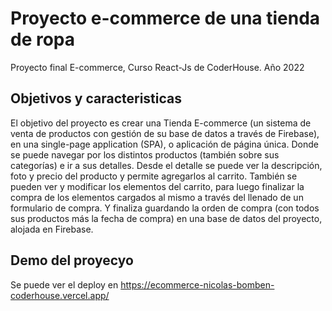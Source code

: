 # Proyecto e-commerce de una tienda de ropa

Proyecto final E-commerce, Curso React-Js de CoderHouse. Año 2022


## Objetivos y caracteristicas

El objetivo del proyecto es crear una Tienda E-commerce (un sistema de venta de productos con gestión de su base de datos a través de Firebase), en una single-page application (SPA), o aplicación de página única. Donde se puede navegar por los distintos productos (también sobre sus categorías) e ir a sus detalles. Desde el detalle se puede ver la descripción, foto y precio del producto y permite agregarlos al carrito. También se pueden ver y modificar los elementos del carrito, para luego finalizar la compra de los elementos cargados al mismo a través del llenado de un formulario de compra. Y finaliza guardando la orden de compra (con todos sus productos más la fecha de compra) en una base de datos del proyecto, alojada en Firebase.

## Demo del proyecyo

Se puede ver el deploy en https://ecommerce-nicolas-bomben-coderhouse.vercel.app/
